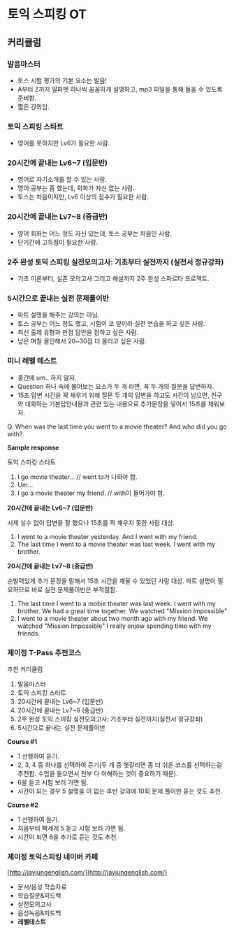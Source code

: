 # 토익 스피킹 OT

## 커리큘럼

### 발음마스터

- 토스 시험 평가의 기본 요소는 발음! 
- A부터 Z까지 알파벳 하나씩 꼼꼼하게 설명하고, mp3 파일을 통해 들을 수 있도록 준비함.
- 짧은 강의임.

### 토익 스피킹 스타트

- 영어를 못하지만 Lv6가 필요한 사람.

### 20시간에 끝내는 Lv6~7 (입문반)

- 영어로 자기소개를 할 수 있는 사람.
- 영어 공부는 좀 했는데, 회화가 자신 없는 사람.
- 토스는 처음이지만, Lv6 이상의 점수가 필요한 사람.

### 20시간에 끝내는 Lv7~8 (중급반)

- 영어 회화는 어느 정도 자신 있는데, 토스 공부는 처음인 사람.
- 단기간에 고득점이 필요한 사람.

### 2주 완성 토익 스피킹 실전모의고사: 기초부터 실전까지 (실전서 정규강좌)

- 기초 이론부터, 실존 모의고사 그리고 해설까지 2주 완성 스파르타 프로젝트.

### 5시간으로 끝내는 실전 문제풀이반

- 파트 설명을 해주는 강의는 아님.
- 토스 공부는 어느 정도 했고, 시험이 코 앞이라 실전 연습을 하고 싶은 사람.
- 최신 출제 유형과 만점 답안을 접하고 싶은 사람.
- 남은 며칠 올인해서 20~30점 더 올리고 싶은 사람.

### 미니 레벨 테스트

- 중간에 um.. 하지 말자.
- Question 하나 속에 물어보는 요소가 두 개 라면, 꼭 두 개의 질문을 답변하자.
- 15초 답변 시간을 꽉 채우기 위해 질문 두 개의 답변을 하고도 시간이 남으면, 친구와 대화하는 기본답안내용과 관련 있는 내용으로 추가문장을 넣어서 15초를 채워보자.

Q. When was the last time you went to a movie theater? And who did you go with?

**Sample response**

토익 스피킹 스타트 

1. I go movie theater... // went to가 나와야 함.
2. Um...
3. I go a movie theater my friend. // with이 들어가야 함.

**20시간에 끝내는 Lv6~7 (입문반)**

시제 실수 없이 답변을 잘 했으나 15초를 꽉 채우지 못한 사람 대상.

1. I went to a movie theater yesterday. And I went with my friend. 
2. The last time I went to a movie theater was last week. I went with my brother. 

**20시간에 끝내는 Lv7~8 (중급반)**

순발력있게 추가 문장을 말해서 15초 시간을 채울 수 있었던 사람 대상. 파트 설명이 필요하므로 바로 실전 문제풀이반은 부적절함.

1. The last time I went to a mobie theater was last week. I went with my brother. We had a great time together. We watched "Mission Impossible"
2. I went to a movie theater about two month ago with my friend. We watched "Mission Impossible" I really enjow spending time with my friends.

### 제이정 T-Pass 추천코스

추천 커리큘럼

1. 발음마스터
2. 토익 스피킹 스타트
3. 20시간에 끝내는 Lv6~7 (입문반)
4. 20시간에 끝내는 Lv7~8 (중급반)
5. 2주 완성 토익 스피킹 실전모의고사: 기초부터 실전까지(실전서 정규강좌)
6. 5시간으로 끝내는 실전 문제풀이반

**Course #1**

- 1 선행하여 듣기.
- 2, 3, 4 중 하나를 선택하여 듣기(두 개 중 헷갈리면 좀 더 쉬운 코스를 선택하는걸 추천함. 수업을 들으면서 전부 다 이해하는 것이 중요하기 때문).
- 6을 듣고 시험 보러 가면 됨.
- 시간이 되는 경우 5 설명을 이 없는 후반 강의에 10회 문제 풀이만 듣는 것도 추천.

**Course #2**

- 1 선행하여 듣기.
- 처음부터 빡세게 5 듣고 시험 보러 가면 됨.
- 시간이 되면 6을 추가로 듣는 것도 추천.

### 제이정 토익스피킹 네이버 카페

[http://jayjungenglish.com/](http://jayjungenglish.com/)

- 문서/음성 학습자료
- 학습질문&피드백
- 실전모의고사
- 음성녹음&피드백
- **레벨테스트**
